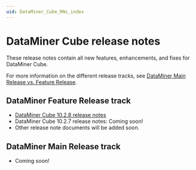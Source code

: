 ```yaml
---
uid: DataMiner_Cube_RNs_index
---
```


# DataMiner Cube release notes

These release notes contain all new features, enhancements, and fixes for DataMiner Cube.

For more information on the different release tracks, see [DataMiner Main Release vs. Feature Release](https://community.dataminer.services/dataminer-main-release-vs-feature-release/).

## DataMiner Feature Release track

- [DataMiner Cube 10.2.8 release notes](xref:10_2_8_Cube_RNs)
- DataMiner Cube 10.2.7 release notes: Coming soon!
- Other release note documents will be added soon.

## DataMiner Main Release track

- Coming soon!
